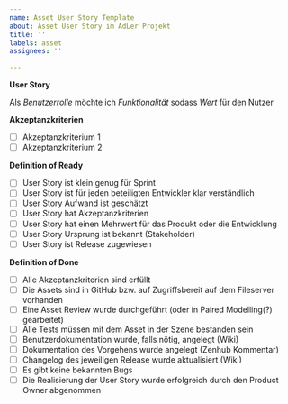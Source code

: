 ```yaml
---
name: Asset User Story Template
about: Asset User Story im AdLer Projekt
title: ''
labels: asset
assignees: ''

---
```


**User Story**

Als _Benutzerrolle_ möchte ich _Funktionalität_ sodass _Wert_ für den Nutzer

**Akzeptanzkriterien**

- [ ] Akzeptanzkriterium 1
- [ ] Akzeptanzkriterium 2

**Definition of Ready**

- [ ] User Story ist klein genug für Sprint
- [ ] User Story ist für jeden beteiligten Entwickler klar verständlich
- [ ] User Story Aufwand ist geschätzt
- [ ] User Story hat Akzeptanzkriterien
- [ ] User Story hat einen Mehrwert für das Produkt oder die Entwicklung
- [ ] User Story Ursprung ist bekannt (Stakeholder)
- [ ] User Story ist Release zugewiesen

**Definition of Done**

- [ ] Alle Akzeptanzkriterien sind erfüllt
- [ ] Die Assets sind in GitHub bzw. auf Zugriffsbereit auf dem Fileserver vorhanden
- [ ] Eine Asset Review wurde durchgeführt (oder in Paired Modelling(?) gearbeitet)
- [ ] Alle Tests müssen mit dem Asset in der Szene bestanden sein
- [ ] Benutzerdokumentation wurde, falls nötig, angelegt (Wiki)
- [ ] Dokumentation des Vorgehens wurde angelegt (Zenhub Kommentar)
- [ ] Changelog des jeweiligen Release wurde aktualisiert (Wiki)
- [ ] Es gibt keine bekannten Bugs
- [ ] Die Realisierung der User Story wurde erfolgreich durch den Product Owner abgenommen
